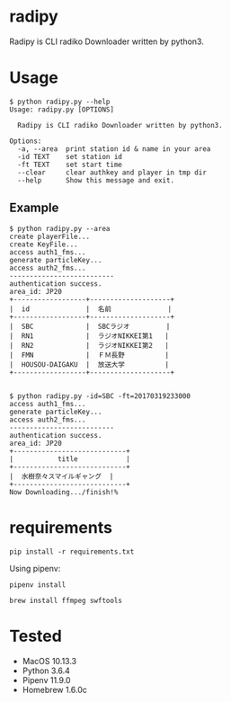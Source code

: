 # radipy
Radipy is CLI radiko Downloader written by python3.

# Usage

```
$ python radipy.py --help
Usage: radipy.py [OPTIONS]

  Radipy is CLI radiko Downloader written by python3.

Options:
  -a, --area  print station id & name in your area
  -id TEXT    set station id
  -ft TEXT    set start time
  --clear     clear authkey and player in tmp dir
  --help      Show this message and exit.
```

## Example
```
$ python radipy.py --area
create playerFile...
create KeyFile...
access auth1_fms...
generate particleKey...
access auth2_fms...
--------------------------
authentication success.
area_id: JP20
+------------------+--------------------+
|  id              |  名前              |
+------------------+--------------------+
|  SBC             |  SBCラジオ         |
|  RN1             |  ラジオNIKKEI第1   |
|  RN2             |  ラジオNIKKEI第2   |
|  FMN             |  ＦＭ長野          |
|  HOUSOU-DAIGAKU  |  放送大学          |
+------------------+--------------------+


$ python radipy.py -id=SBC -ft=20170319233000
access auth1_fms...
generate particleKey...
access auth2_fms...
--------------------------
authentication success.
area_id: JP20
+----------------------------+
|           title            |
+----------------------------+
|  水樹奈々スマイルギャング  |
+----------------------------+
Now Downloading.../finish!%         
```

# requirements

```
pip install -r requirements.txt
```

Using pipenv:

```
pipenv install
```

```
brew install ffmpeg swftools
```

# Tested

+ MacOS 10.13.3
+ Python 3.6.4
+ Pipenv 11.9.0
+ Homebrew 1.6.0c
